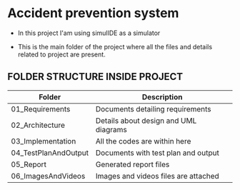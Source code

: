 
# Accident prevention system
- In this project I'am using simulIDE as a simulator

- This is the main folder of the project where all the files and details related to project are present.

## FOLDER STRUCTURE INSIDE PROJECT

| Folder | Description |
| ------ |------------ |
| 01_Requirements | Documents detailing requirements |
| 02_Architecture | Details about design and UML diagrams |
| 03_Implementation | All the codes are within here |
| 04_TestPlanAndOutput |Documents with test plan and output |
| 05_Report | Generated report files |
| 06_ImagesAndVideos | Images and videos files are attached |
